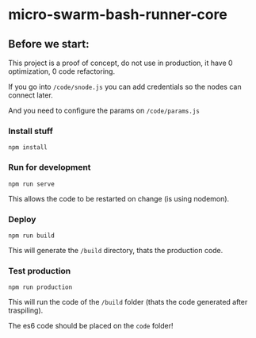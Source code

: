 # micro-swarm-bash-runner-core


## Before we start:

This project is a proof of concept, do not use in production, it have 0 optimization, 0 code refactoring.


If you go into `/code/snode.js` you can add credentials so the nodes can connect later.

And you need to configure the params on `/code/params.js`


### Install stuff

```
npm install

```


### Run for development

```
npm run serve
```

This allows the code to be restarted on change (is using nodemon).



### Deploy 


```
npm run build
```

This will generate the `/build` directory, thats the production code.


### Test production

```
npm run production
```

This will run the code of the `/build` folder (thats the code generated after traspiling).



The es6 code should be placed on the `code` folder!
